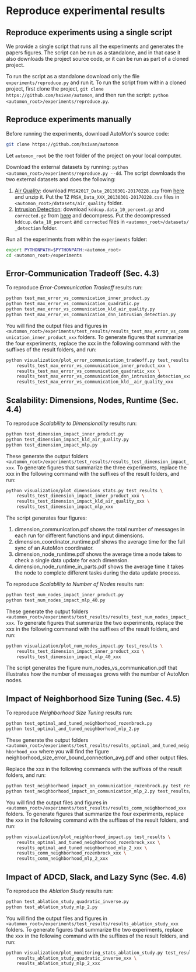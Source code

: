 # Reproduce experimental results

## Reproduce experiments using a single script
We provide a single script that runs all the experiments and generates the papers figures.
The script can be run as a standalone, and in that case it also downloads the project source code,
or it can be run as part of a cloned project.

To run the script as a standalone download only the file `experiments/reproduce.py` and run it.
To run the script from within a cloned project, first clone the project,
`git clone https://github.com/hsivan/automon`,
and then run the script: `python <automon_root>/experiments/reproduce.py`.

## Reproduce experiments manually

Before running the experiments, download AutoMon's source code:
```bash
git clone https://github.com/hsivan/automon
```
Let `automon_root` be the root folder of the project on your local computer.

Download the external datasets by running: `python <automon_root>/experiments/reproduce.py --dd`.
The script downloads the two external datasets and does the following:
1. [Air Quality](https://archive.ics.uci.edu/ml/datasets/Beijing+Multi-Site+Air-Quality+Data):
download `PRSA2017_Data_20130301-20170228.zip` from [here](https://archive.ics.uci.edu/ml/machine-learning-databases/00501/) and unzip it.
Put the 12 `PRSA_Data_XXX_20130301-20170228.csv` files in `<automon_root>/datasets/air_quality` folder.
2. [Intrusion Detection](http://kdd.ics.uci.edu/databases/kddcup99/kddcup99.html):
download `kddcup.data_10_percent.gz` and `corrected.gz` from [here](http://kdd.ics.uci.edu/databases/kddcup99/kddcup99.html) and decompress.
Put the decompressed `kddcup.data_10_percent` and `corrected` files in `<automon_root>/datasets/
_detection` folder.

Run all the experiments from within the `experiments` folder:
```bash
export PYTHONPATH=$PYTHONPATH:<automon_root>
cd <automon_root>/experiments
```

## Error-Communication Tradeoff (Sec. 4.3)
To reproduce _Error-Communication Tradeoff_ results run:
```bash
python test_max_error_vs_communication_inner_product.py
python test_max_error_vs_communication_quadratic.py
python test_max_error_vs_communication_kld_air_quality.py
python test_max_error_vs_communication_dnn_intrusion_detection.py
```
You will find the output files and figures in `<automon_root>/experiments/test_results/results_test_max_error_vs_communication_inner_product_xxx` folders.
To generate figures that summarize the four experiments, replace the xxx in the following command with the suffixes of the result folders, and run:
```bash
python visualization/plot_error_communication_tradeoff.py test_results \
    results_test_max_error_vs_communication_inner_product_xxx \
    results_test_max_error_vs_communication_quadratic_xxx \
    results_test_max_error_vs_communication_dnn_intrusion_detection_xxx \
    results_test_max_error_vs_communication_kld__air_quality_xxx
```

## Scalability: Dimensions, Nodes, Runtime (Sec. 4.4)
To reproduce _Scalability to Dimensionality_ results run:
```bash
python test_dimension_impact_inner_product.py
python test_dimension_impact_kld_air_quality.py
python test_dimension_impact_mlp.py
```
These generate the output folders `<automon_root>/experiments/test_results/results_test_dimension_impact_xxx`.
To generate figures that summarize the three experiments, replace the xxx in the following command with the suffixes of the result folders, and run:
```bash
python visualization/plot_dimensions_stats.py test_results \
    results_test_dimension_impact_inner_product_xxx \
    results_test_dimension_impact_kld_air_quality_xxx \
    results_test_dimension_impact_mlp_xxx
```
The script generates four figures:
1. dimension_communication.pdf shows the total number of messages in each run for different functions and input dimensions.
2. dimension_coordinator_runtime.pdf shows the average time for the full sync of an AutoMon coordinator.
3. dimension_node_runtime.pdf shows the average time a node takes to check a single data update for each dimension.
4. dimension_node_runtime_in_parts.pdf shows the average time it takes the node to complete different tasks during the data update process.

To reproduce _Scalability to Number of Nodes_ results run:
```bash
python test_num_nodes_impact_inner_product.py
python test_num_nodes_impact_mlp_40.py
```
These generate the output folders `<automon_root>/experiments/test_results/results_test_num_nodes_impact_xxx`.
To generate figures that summarize the two experiments, replace the xxx in the following command with the suffixes of the result folders, and run:
```bash
python visualization/plot_num_nodes_impact.py test_results \
    results_test_dimension_impact_inner_product_xxx \
    results_test_dimension_impact_mlp_40_xxx
```
The script generates the figure num_nodes_vs_communication.pdf that illustrates how the number of messages grows with
the number of AutoMon nodes.

## Impact of Neighborhood Size Tuning (Sec. 4.5)
To reproduce _Neighborhood Size Tuning_ results run:
```bash
python test_optimal_and_tuned_neighborhood_rozenbrock.py
python test_optimal_and_tuned_neighborhood_mlp_2.py
```
These generate the output folders `<automon_root>/experiments/test_results/results_optimal_and_tuned_neighborhood_xxx` where you will find the
figure neighborhood_size_error_bound_connection_avg.pdf and other output files.

Replace the xxx in the following commands with the suffixes of the result folders, and run:
```bash
python test_neighborhood_impact_on_communication_rozenbrock.py test_results/results_optimal_and_tuned_neighborhood_rozenbrock_xxx
python test_neighborhood_impact_on_communication_mlp_2.py test_results/results_optimal_and_tuned_neighborhood_mlp_2_xxx
```
You will find the output files and figures in `<automon_root>/experiments/test_results/results_comm_neighborhood_xxx` folders.
To generate figures that summarize the four experiments, replace the xxx in the following command with the suffixes of the result folders, and run:
```bash
python visualization/plot_neighborhood_impact.py test_results \
    results_optimal_and_tuned_neighborhood_rozenbrock_xxx \
    results_optimal_and_tuned_neighborhood_mlp_2_xxx \
    results_comm_neighborhood_rozenbrock_xxx \
    results_comm_neighborhood_mlp_2_xxx
```

## Impact of ADCD, Slack, and Lazy Sync (Sec. 4.6)
To reproduce the _Ablation Study_ results run:
```bash
python test_ablation_study_quadratic_inverse.py
python test_ablation_study_mlp_2.py
```
You will find the output files and figures in `<automon_root>/experiments/test_results/results_ablation_study_xxx` folders.
To generate figures that summarize the two experiments, replace the xxx in the following command with the suffixes of the result folders, and run:
```bash
python visualization/plot_monitoring_stats_ablation_study.py test_results \
    results_ablation_study_quadratic_inverse_xxx \
    results_ablation_study_mlp_2_xxx
```
